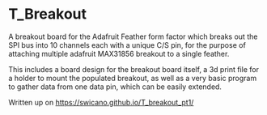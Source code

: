 # T_Breakout
A breakout board for the Adafruit Feather form factor which breaks out the SPI bus into 10 channels each with a unique C/S pin, for the purpose of attaching multiple adafruit MAX31856 breakout to a single feather.


This includes a board design for the breakout board itself, a 3d print file for a holder to mount the populated breakout, as well as a very basic program to gather data from one data pin, which can be easily extended.

Written up on https://swicano.github.io/T_breakout_pt1/
